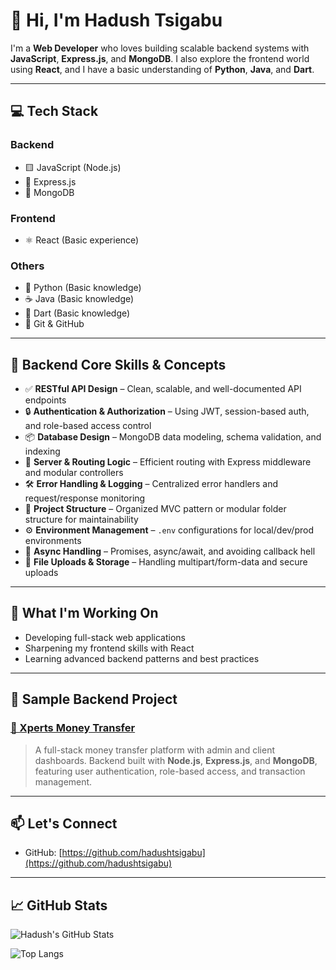 # 👋 Hi, I'm Hadush Tsigabu

I'm a **Web Developer** who loves building scalable backend systems with **JavaScript**, **Express.js**, and **MongoDB**. I also explore the frontend world using **React**, and I have a basic understanding of **Python**, **Java**, and **Dart**.

---

## 💻 Tech Stack

### Backend
- 🟨 JavaScript (Node.js)
- 🚀 Express.js
- 🍃 MongoDB

### Frontend
- ⚛️ React (Basic experience)

### Others
- 🐍 Python (Basic knowledge)
- ☕ Java (Basic knowledge)
- 🎯 Dart (Basic knowledge)
- 🔧 Git & GitHub

---

## 🔧 Backend Core Skills & Concepts

- ✅ **RESTful API Design** – Clean, scalable, and well-documented API endpoints  
- 🔒 **Authentication & Authorization** – Using JWT, session-based auth, and role-based access control  
- 📦 **Database Design** – MongoDB data modeling, schema validation, and indexing  
- 🚀 **Server & Routing Logic** – Efficient routing with Express middleware and modular controllers  
- 🛠 **Error Handling & Logging** – Centralized error handlers and request/response monitoring  
- 📂 **Project Structure** – Organized MVC pattern or modular folder structure for maintainability  
- ⚙️ **Environment Management** – `.env` configurations for local/dev/prod environments  
- 🔄 **Async Handling** – Promises, async/await, and avoiding callback hell  
- 📁 **File Uploads & Storage** – Handling multipart/form-data and secure uploads  

---

## 🚀 What I'm Working On

- Developing full-stack web applications  
- Sharpening my frontend skills with React  
- Learning advanced backend patterns and best practices

---

## 🧪 Sample Backend Project

### [🔗 Xperts Money Transfer](https://github.com/hadushtsigabu/Xperts-money-transfer)

> A full-stack money transfer platform with admin and client dashboards. Backend built with **Node.js**, **Express.js**, and **MongoDB**, featuring user authentication, role-based access, and transaction management.

---

## 📫 Let's Connect

- GitHub: [https://github.com/hadushtsigabu](https://github.com/hadushtsigabu)

---

## 📈 GitHub Stats

![Hadush's GitHub Stats](https://github-readme-stats.vercel.app/api?username=hadushtsigabu&show_icons=true&theme=radical)

![Top Langs](https://github-readme-stats.vercel.app/api/top-langs/?username=hadushtsigabu&layout=compact&theme=radical)
